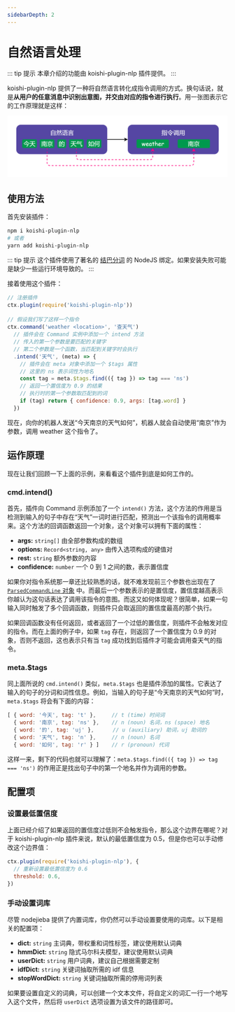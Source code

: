 ```yaml
---
sidebarDepth: 2
---
```


# 自然语言处理 <Badge text="beta" type="warn"/>

::: tip 提示
本章介绍的功能由 koishi-plugin-nlp 插件提供。
:::

koishi-plugin-nlp 提供了一种将自然语言转化成指令调用的方式。换句话说，就是**从用户的任意消息中识别出意图，并交由对应的指令进行执行**。用一张图表示它的工作原理就是这样：

![nlp-example](/nlp-example.png)

## 使用方法

首先安装插件：

```sh
npm i koishi-plugin-nlp
# 或者
yarn add koishi-plugin-nlp
```

::: tip 提示
这个插件使用了著名的 [结巴分词](https://github.com/yanyiwu/nodejieba) 的 NodeJS 绑定。如果安装失败可能是缺少一些运行环境导致的。
:::

接着使用这个插件：

```js
// 注册插件
ctx.plugin(require('koishi-plugin-nlp'))

// 假设我们写了这样一个指令
ctx.command('weather <location>', '查天气')
  // 插件会在 Command 实例中添加一个 intend 方法
  // 传入的第一个参数是要匹配的关键字
  // 第二个参数是一个函数，当匹配到关键字时会执行
  .intend('天气', (meta) => {
    // 插件会在 meta 对象中添加一个 $tags 属性
    // 这里的 ns 表示词性为地名
    const tag = meta.$tags.find(({ tag }) => tag === 'ns')
    // 返回一个置信度为 0.9 的结果
    // 执行时的第一个参数取匹配到的词
    if (tag) return { confidence: 0.9, args: [tag.word] }
  })
```

现在，向你的机器人发送“今天南京的天气如何”，机器人就会自动使用“南京”作为参数，调用 weather 这个指令了。

## 运作原理

现在让我们回顾一下上面的示例，来看看这个插件到底是如何工作的。

### cmd.intend()

首先，插件向 Command 示例添加了一个 `intend()` 方法，这个方法的作用是当检测到输入的句子中存在“天气”一词时进行匹配，预测出一个该指令的调用概率来。这个方法的回调函数返回一个对象，这个对象可以拥有下面的属性：

- **args:** `string[]` 由全部参数构成的数组
- **options:** `Record<string, any>` 由传入选项构成的键值对
- **rest:** `string` 额外参数的内容
- **confidence:** `number` 一个 0 到 1 之间的数，表示置信度

如果你对指令系统那一章还比较熟悉的话，就不难发现前三个参数也出现在了 [`ParsedCommandLine` 对象](../guide/command-system.md#parsedcommandline-对象) 中。而最后一个参数表示的是置信度，置信度越高表示你越认为这句话表达了调用该指令的意图。而这又如何体现呢？很简单，如果一句输入同时触发了多个回调函数，则插件只会取返回的置信度最高的那个执行。

如果回调函数没有任何返回，或者返回了一个过低的置信度，则插件不会触发对应的指令。而在上面的例子中，如果 `tag` 存在，则返回了一个置信度为 0.9 的对象，否则不返回，这也表示只有当 `tag` 成功找到后插件才可能会调用查天气的指令。

### meta.$tags

同上面所说的 `cmd.intend()` 类似，`meta.$tags` 也是插件添加的属性。它表达了输入的句子的分词和词性信息。例如，当输入的句子是“今天南京的天气如何”时，`meta.$tags` 将会有下面的内容：

```js
[ { word: '今天', tag: 't' },     // t (time) 时间词
  { word: '南京', tag: 'ns' },    // n (noun) 名词，ns (space) 地名
  { word: '的', tag: 'uj' },      // u (auxiliary) 助词，uj 助词的
  { word: '天气', tag: 'n' },     // n (noun) 名词
  { word: '如何', tag: 'r' } ]    // r (pronoun) 代词
```

这样一来，剩下的代码也就可以理解了：`meta.$tags.find(({ tag }) => tag === 'ns')` 的作用正是找出句子中的第一个地名并作为调用的参数。

## 配置项

### 设置最低置信度

上面已经介绍了如果返回的置信度过低则不会触发指令，那么这个边界在哪呢？对于 koishi-plugin-nlp 插件来说，默认的最低置信度为 0.5，但是你也可以手动修改这个边界值：

```js
ctx.plugin(require('koishi-plugin-nlp'), {
  // 重新设置最低置信度为 0.6
  threshold: 0.6,
})
```

### 手动设置词库

尽管 nodejieba 提供了内置词库，你仍然可以手动设置要使用的词库。以下是相关的配置项：

- **dict:** `string` 主词典，带权重和词性标签，建议使用默认词典
- **hmmDict:** `string` 隐式马尔科夫模型，建议使用默认词典
- **userDict:** `string` 用户词典，建议自己根据需要定制
- **idfDict:** `string` 关键词抽取所需的 idf 信息
- **stopWordDict:** `string` 关键词抽取所需的停用词列表

如果要设置自定义的词典，可以创建一个文本文件，将自定义的词汇一行一个地写入这个文件，然后将 `userDict` 选项设置为该文件的路径即可。
